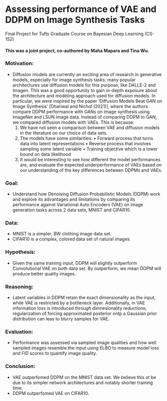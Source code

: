 # Assessing performance of VAE and DDPM on Image Synthesis Tasks
Final Project for Tufts Graduate Course on Bayesian Deep Learning (CS-152)

#### This was a joint project, co-authored by Maha Mapara and Tina Wu.

### Motivation:
- Diffusion models are currently an exciting area of research in generative models, especially for image synthesis tasks; many popular architectures use diffusion models for this purpose, like DALLE-2 and Imagen. This was a good opportunity to gain in-depth exposure about the architecture and modeling approach used for diffusion models. In particular, we were inspired by the paper ‘Diffusion Models Beat GAN on Image Synthesis’ [Dhariwal and Nichol (2021)], where the authors compare DDPM performance with GANs on image synthesis using ImageNet and LSUN image data. Instead of comparing DDPM to GAN, we compared diffusion models with VAEs. This is because:
  1. We have not seen a comparison between VAE and diffusion models in the literature on our choice of data sets.
  2. The models have some similarities:
    • Forward process that turns data into latent representations
    • Reverse process that involves sampling some latent variable
    • Training objective which is a lower bound on data likelihood
  3. It would be interesting to see how different the model performances are, and evaluate the expected underperformance of VAEs based on our understanding of the key differences between DDPMs and VAEs.


### Goal: 
- Understand how Denoising Diffusion Probabilistic Models (DDPM) work and explore its advantages and limitations by comparing its performance against Variational Auto Encoders (VAE) on image generation tasks across 2 data sets, MNIST and CIFAR10.

### Data: 
- MNIST is a simpler, BW clothing image data set.
- CIFAR10 is a complex, colored data set of natural images.

### Hypothesis:
- Given the same training input, DDPM will slightly outperform Convolutional VAE on both data set. By outperform, we mean DDPM will produce better quality images.

### Reasoning: 
- Latent variables in DDPM retain the exact dimensionality as the input, while VAE is restricted by a bottleneck layer. Additionally, in VAE information loss is introduced through dimnesionality reductions; regularization of forcing approximated posterior ontp a Gaussian prior distribution can leas to blurry samples for VAE.

### Evaluation:
- Performance was assessed via sampled image qualities and how well sampled images resemble the input using ELBO to measure model loss and FID scores to quantify image quality.

### Conclusion:
- VAE outperfomed DDPM on the MNIST data set. We believe this ot be due to its simpler network architectures and notably shorter training time.
- DDPM outperfomed VAE on CIFAR10.



